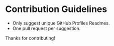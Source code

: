 # Contribution Guidelines

- Only suggest unique GitHub Profiles Readmes.
- One pull request per suggestion.

Thanks for contributing!